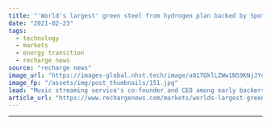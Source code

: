 ```yaml
---
title: "'World's largest' green steel from hydrogen plan backed by Spotify billionaire Ek"
date: "2021-02-23"
tags: 
  - technology
  - markets
  - energy transition
  - recharge news
source: "recharge news"
image_url: "https://images-global.nhst.tech/image/a01TQklLZWw1NS9KNjJYcHI1blEwRmZGcjlPaVJOK09SeERFMDRTQ3N0TT0=/nhst/binary/fc253f8c9b095210da2cd9dd46b27033"
image_fp: "/assets/img/post_thumbnails/151.jpg"
lead: "Music streaming service's co-founder and CEO among early backers of $3bn initiative to tap renewables to fuel production in northern Sweden"
article_url: "https://www.rechargenews.com/markets/worlds-largest-green-steel-from-hydrogen-plan-backed-by-spotify-billionaire-ek/2-1-968432"
---
```


---
